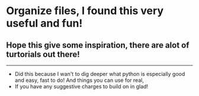 # Organize files, I found this very useful and fun!
## Hope this give some inspiration, there are alot of turtorials out there!
- ---
+ Did this because I wan't to dig deeper what python is especially good and easy, fast to do! And things you can use for real,
+ If you have any suggestive charges to build on in glad!
